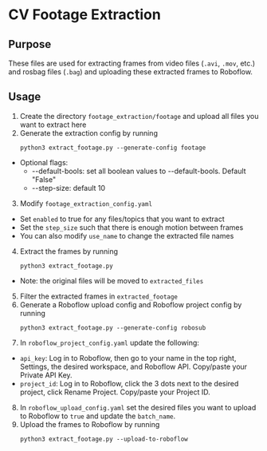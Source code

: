 # CV Footage Extraction

## Purpose
These files are used for extracting frames from video files (`.avi`, `.mov`, etc.) and rosbag files (`.bag`) and uploading these extracted frames to Roboflow.

## Usage
1. Create the directory `footage_extraction/footage` and upload all files you want to extract here
2. Generate the extraction config by running
   ```
   python3 extract_footage.py --generate-config footage
   ```
- Optional flags:
    - --default-bools: set all boolean values to --default-bools. Default "False"
    - --step-size: default 10
3. Modify `footage_extraction_config.yaml`
- Set `enabled` to true for any files/topics that you want to extract
- Set the `step_size` such that there is enough motion between frames
- You can also modify `use_name` to change the extracted file names
4. Extract the frames by running
   ```
   python3 extract_footage.py
   ```
- Note: the original files will be moved to `extracted_files`
5. Filter the extracted frames in `extracted_footage`
6. Generate a Roboflow upload config and Roboflow project config by running
   ```
   python3 extract_footage.py --generate-config robosub
   ```
7.  In `roboflow_project_config.yaml` update the following:
- `api_key`: Log in to Roboflow, then go to your name in the top right, Settings, the desired workspace, and Roboflow API. Copy/paste your Private API Key.
- `project_id`: Log in to Roboflow, click the 3 dots next to the desired project, click Rename Project. Copy/paste your Project ID.
8. In `roboflow_upload_config.yaml` set the desired files you want to upload to Roboflow to `true` and update the `batch_name`.
9. Upload the frames to Roboflow by running 
   ```
   python3 extract_footage.py --upload-to-roboflow
   ```